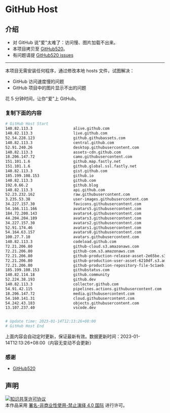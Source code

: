 # GitHub Host
## 介绍
- 对 GitHub 说"爱"太难了：访问慢、图片加载不出来。
- 本项目拷贝至 [GitHub520](https://github.com/521xueweihan/GitHub520)。
- 有问题请提 [GitHub520 issues](https://github.com/521xueweihan/GitHub520/issues/new)

---

本项目无需安装任何程序，通过修改本地 hosts 文件，试图解决：
- GitHub 访问速度慢的问题
- GitHub 项目中的图片显示不出的问题

花 5 分钟时间，让你"爱"上 GitHub。

### 复制下面的内容
```bash
# GitHub Host Start
140.82.113.3                  alive.github.com
140.82.113.3                  live.github.com
52.54.228.123                 github.githubassets.com
140.82.113.3                  central.github.com
52.91.240.26                  desktop.githubusercontent.com
140.82.113.3                  assets-cdn.github.com
18.206.147.72                 camo.githubusercontent.com
151.101.1.6                   github.map.fastly.net
151.101.1.6                   github.global.ssl.fastly.net
140.82.113.3                  gist.github.com
185.199.108.153               github.io
140.82.113.3                  github.com
192.0.66.2                    github.blog
140.82.113.3                  api.github.com
52.23.232.162                 raw.githubusercontent.com
3.235.53.38                   user-images.githubusercontent.com
34.227.157.30                 favicons.githubusercontent.com
54.166.111.166                avatars5.githubusercontent.com
184.72.200.143                avatars4.githubusercontent.com
44.204.204.189                avatars3.githubusercontent.com
34.227.157.30                 avatars2.githubusercontent.com
52.91.174.46                  avatars1.githubusercontent.com
54.164.63.157                 avatars0.githubusercontent.com
100.27.7.10                   avatars.githubusercontent.com
140.82.113.3                  codeload.github.com
72.21.206.80                  github-cloud.s3.amazonaws.com
72.21.206.80                  github-com.s3.amazonaws.com
72.21.206.80                  github-production-release-asset-2e65be.s3.amazonaws.com
72.21.206.80                  github-production-user-asset-6210df.s3.amazonaws.com
72.21.206.80                  github-production-repository-file-5c1aeb.s3.amazonaws.com
185.199.108.153               githubstatus.com
140.82.114.18                 github.community
52.224.38.193                 github.dev
140.82.113.3                  collector.github.com
54.91.42.115                  pipelines.actions.githubusercontent.com
18.206.147.72                 media.githubusercontent.com
54.160.141.31                 cloud.githubusercontent.com
54.242.43.183                 objects.githubusercontent.com
13.107.237.40                 vscode.dev


# Update time: 2023-01-14T12:13:26+08:00
# GitHub Host End

```
上面内容会自动定时更新，保证最新有效。数据更新时间：2023-01-14T12:13:26+08:00（内容无变动不会更新）

### 感谢

- [GitHub520](https://github.com/521xueweihan/GitHub520)

## 声明
<a rel="license" href="https://creativecommons.org/licenses/by-nc-nd/4.0/deed.zh"><img alt="知识共享许可协议" style="border-width: 0" src="https://licensebuttons.net/l/by-nc-nd/4.0/88x31.png"></a><br>本作品采用 <a rel="license" href="https://creativecommons.org/licenses/by-nc-nd/4.0/deed.zh">署名-非商业性使用-禁止演绎 4.0 国际</a> 进行许可。